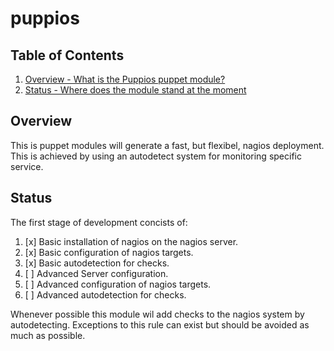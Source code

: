 puppios
=======

Table of Contents
-----------------

1. [Overview - What is the Puppios puppet module?](#overview)
2. [Status - Where does the module stand at the moment](#Status)

Overview
--------

This is puppet modules will generate a fast, but flexibel, nagios deployment. This is achieved by using an autodetect system for monitoring specific service.


Status
------

The first stage of development concists of:

1. [x] Basic installation of nagios on the nagios server.
2. [x] Basic configuration of nagios targets.
3. [x] Basic autodetection for checks.
4. [ ] Advanced Server configuration.
5. [ ] Advanced configuration of nagios targets.
6. [ ] Advanced autodetection for checks.

Whenever possible this module wil add checks to the nagios system by autodetecting. Exceptions to this rule can exist but should be avoided as much as possible.


